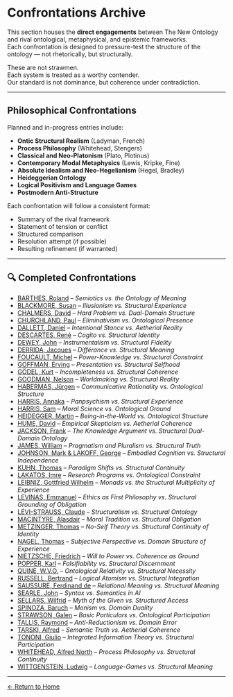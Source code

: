 # Confrontations Archive

This section houses the **direct engagements** between The New Ontology and rival ontological, metaphysical, and epistemic frameworks.  
Each confrontation is designed to pressure-test the structure of the ontology — not rhetorically, but structurally.

These are not strawmen.  
Each system is treated as a worthy contender.  
Our standard is not dominance, but coherence under contradiction.

---

## Philosophical Confrontations

Planned and in-progress entries include:

- **Ontic Structural Realism** (Ladyman, French)  
- **Process Philosophy** (Whitehead, Stengers)  
- **Classical and Neo-Platonism** (Plato, Plotinus)  
- **Contemporary Modal Metaphysics** (Lewis, Kripke, Fine)  
- **Absolute Idealism and Neo-Hegelianism** (Hegel, Bradley)  
- **Heideggerian Ontology**  
- **Logical Positivism and Language Games**  
- **Postmodern Anti-Structure**

Each confrontation will follow a consistent format:
- Summary of the rival framework  
- Statement of tension or conflict  
- Structured comparison  
- Resolution attempt (if possible)  
- Resulting refinement (if warranted)

---

## 🔍 Completed Confrontations

- [BARTHES, Roland](barthes-confrontation.html) – *Semiotics vs. the Ontology of Meaning*  
- [BLACKMORE, Susan](blackmore-confrontation.html) – *Illusionism vs. Structural Experience*  
- [CHALMERS, David](chalmers-confrontation.html) – *Hard Problem vs. Dual-Domain Structure*  
- [CHURCHLAND, Paul](churchland-confrontation.html) – *Eliminativism vs. Ontological Presence*  
- [DALLETT, Daniel](dennett-confrontation.html) – *Intentional Stance vs. Aetherial Reality*  
- [DESCARTES, René](descartes-confrontation.html) – *Cogito vs. Structural Identity*  
- [DEWEY, John](dewey-confrontation.html) – *Instrumentalism vs. Structural Fidelity*  
- [DERRIDA, Jacques](derrida-confrontation.html) – *Différance vs. Structural Meaning*  
- [FOUCAULT, Michel](foucault-confrontation.html) – *Power-Knowledge vs. Structural Constraint*  
- [GOFFMAN, Erving](goffman-confrontation.html) – *Presentation vs. Structural Selfhood*  
- [GÖDEL, Kurt](godel-confrontation.html) – *Incompleteness vs. Structural Coherence*  
- [GOODMAN, Nelson](goodman-confrontation.html) – *Worldmaking vs. Structural Reality*  
- [HABERMAS, Jürgen](habermas-confrontation.html) – *Communicative Rationality vs. Ontological Structure*  
- [HARRIS, Annaka](harris-annaka-confrontation.html) – *Panpsychism vs. Structural Experience*  
- [HARRIS, Sam](harris-sam-confrontation.html) – *Moral Science vs. Ontological Ground*  
- [HEIDEGGER, Martin](heidegger-confrontation.html) – *Being-in-the-World vs. Ontological Structure*  
- [HUME, David](hume-confrontation.html) – *Empirical Skepticism vs. Aetherial Coherence*  
- [JACKSON, Frank](jackson-confrontation.html) – *The Knowledge Argument vs. Structural Dual-Domain Ontology*  
- [JAMES, William](james-confrontation.html) – *Pragmatism and Pluralism vs. Structural Truth*  
- [JOHNSON, Mark & LAKOFF, George](lakoff-johnson-confrontation.html) – *Embodied Cognition vs. Structural Independence*  
- [KUHN, Thomas](kuhn-confrontation.html) – *Paradigm Shifts vs. Structural Continuity*  
- [LAKATOS, Imre](lakatos-confrontation.html) – *Research Programs vs. Ontological Constraint*  
- [LEIBNIZ, Gottfried Wilhelm](leibniz-confrontation.html) – *Monads vs. the Structural Multiplicity of Experience*  
- [LEVINAS, Emmanuel](levinas-confrontation.html) – *Ethics as First Philosophy vs. Structural Grounding of Obligation*  
- [LÉVI-STRAUSS, Claude](levi-strauss-confrontation.html) – *Structuralism vs. Structural Ontology*  
- [MACINTYRE, Alasdair](macintyre-confrontation.html) – *Moral Tradition vs. Structural Obligation*  
- [METZINGER, Thomas](metzinger-confrontation.html) – *No-Self Theory vs. Structural Continuity of Identity*  
- [NAGEL, Thomas](nagel-confrontation.html) – *Subjective Perspective vs. Domain Structure of Experience*  
- [NIETZSCHE, Friedrich](nietzsche-confrontation.html) – *Will to Power vs. Coherence as Ground*  
- [POPPER, Karl](popper-confrontation.html) – *Falsifiability vs. Structural Discernment*  
- [QUINE, W.V.O.](quine-confrontation.html) – *Ontological Relativity vs. Structural Necessity*  
- [RUSSELL, Bertrand](russell-confrontation.html) – *Logical Atomism vs. Structural Integration*  
- [SAUSSURE, Ferdinand de](saussure-confrontation.html) – *Relational Meaning vs. Structural Meaning*  
- [SEARLE, John](searle-confrontation.html) – *Syntax vs. Semantics in AI*  
- [SELLARS, Wilfrid](sellars-confrontation.html) – *Myth of the Given vs. Structured Access*  
- [SPINOZA, Baruch](spinoza-confrontation.html) – *Monism vs. Domain Duality*  
- [STRAWSON, Galen](strawson-confrontation.html) – *Basic Particulars vs. Ontological Participation*  
- [TALLIS, Raymond](tallis-confrontation.html) – *Anti-Reductionism vs. Domain Error*  
- [TARSKI, Alfred](tarski-confrontation.html) – *Semantic Truth vs. Aetherial Coherence*  
- [TONONI, Giulio](tononi-confrontation.html) – *Integrated Information Theory vs. Structural Participation*  
- [WHITEHEAD, Alfred North](whitehead-confrontation.html) – *Process Philosophy vs. Structural Continuity*  
- [WITTGENSTEIN, Ludwig](wittgenstein-confrontation.html) – *Language-Games vs. Structural Meaning*

---

[← Return to Home](/The-New-Ontology-Public-Release/)
